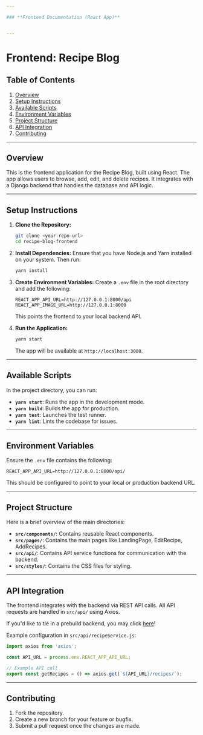 ```yaml
---

### **Frontend Documentation (React App)**


---
```


# Frontend: Recipe Blog

## Table of Contents
1. [Overview](#overview)
2. [Setup Instructions](#setup-instructions)
3. [Available Scripts](#available-scripts)
4. [Environment Variables](#environment-variables)
5. [Project Structure](#project-structure)
6. [API Integration](#api-integration)
7. [Contributing](#contributing)

---

## Overview
This is the frontend application for the Recipe Blog, built using React. The app allows users to browse, add, edit, and delete recipes. It integrates with a Django backend that handles the database and API logic.

---

## Setup Instructions

1. **Clone the Repository:**
   ```bash
   git clone <your-repo-url>
   cd recipe-blog-frontend
   ```

2. **Install Dependencies:**
   Ensure that you have Node.js and Yarn installed on your system. Then run:
   ```bash
   yarn install
   ```

3. **Create Environment Variables:**
   Create a `.env` file in the root directory and add the following:
   ```
   REACT_APP_API_URL=http://127.0.0.1:8000/api
   REACT_APP_IMAGE_URL=http://127.0.0.1:8000
   ```

   This points the frontend to your local backend API.

4. **Run the Application:**
   ```bash
   yarn start
   ```
   The app will be available at `http://localhost:3000`.

---

## Available Scripts

In the project directory, you can run:

- **`yarn start`**: Runs the app in the development mode.
- **`yarn build`**: Builds the app for production.
- **`yarn test`**: Launches the test runner.
- **`yarn lint`**: Lints the codebase for issues.

---

## Environment Variables

Ensure the `.env` file contains the following:
```
REACT_APP_API_URL=http://127.0.0.1:8000/api/
```
This should be configured to point to your local or production backend URL.

---

## Project Structure
Here is a brief overview of the main directories:
- **`src/components/`**: Contains reusable React components.
- **`src/pages/`**: Contains the main pages like LandingPage, EditRecipe, AddRecipes.
- **`src/api/`**: Contains API service functions for communication with the backend.
- **`src/styles/`**: Contains the CSS files for styling.

---

## API Integration
The frontend integrates with the backend via REST API calls. All API requests are handled in `src/api/` using Axios.

If you'd like to tie in a prebuild backend, you may click [here](https://github.com/jvaughan007/thefoodieblog_backend)!

Example configuration in `src/api/recipeService.js`:
```javascript
import axios from 'axios';

const API_URL = process.env.REACT_APP_API_URL;

// Example API call
export const getRecipes = () => axios.get(`${API_URL}/recipes/`);
```

---

## Contributing
1. Fork the repository.
2. Create a new branch for your feature or bugfix.
3. Submit a pull request once the changes are made.
